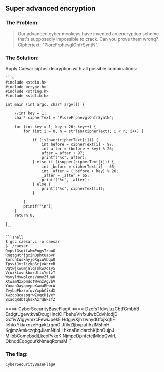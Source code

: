 ## Super advanced encryption

### The Problem:

> Our advanced cyber monkeys have invented an encryption scheme that's supposedly impossible to crack. 
> Can you prove them wrong? 
> Ciphertext: "PloreFrphevglOnfrSyntN".

### The Solution:

Apply Caesar cipher decryption with all possible combinations:

	```c
	#include <stdio.h>
	#include <ctype.h>
	#include <string.h>
	#include <stdlib.h>

	int main (int argc, char* argv[]) {

		//int key = 1;
		char* cipherText = "PloreFrphevglOnfrSyntN";
	
		for (int key = 1; key < 26; key++) {
			for (int i = 0, n = strlen(cipherText); i < n; i++) {
				
				if (islower(cipherText[i])) {
					int before = cipherText[i] - 97;
					int after = (before + key) % 26;
					after = after + 97;
					printf("%c", after);     
				} else if (isupper(cipherText[i])) {
					int _before = cipherText[i] - 65;
					int _after = (_before + key) % 26;
					_after = _after + 65;
					printf("%c", _after); 
				} else {
					printf("%c", cipherText[i]);
				}

			}
			printf("\n");
		}
		return 0;

	}
	```

	```shell
	$ gcc caesar.c -o caesar
	$ ./caesar 
	QmpsfGsqifwhmPogsTzouO
	RnqtgHtrjgxinQphtUapvP
	SoruhIuskhyjoRqiuVbqwQ
	TpsviJvtlizkpSrjvWcrxR
	UqtwjKwumjalqTskwXdsyS
	VruxkLxvnkbmrUtlxYetzT
	WsvylMywolcnsVumyZfuaU
	XtwzmNzxpmdotWvnzAgvbV
	YuxanOayqnepuXwoaBhwcW
	ZvyboPbzrofqvYxpbCixdX
	AwzcpQcaspgrwZyqcDjyeY
	BxadqRdbtqhsxAzrdEkzfZ
 ====>	CyberSecurityBaseFlagA	<====
	DzcfsTfdvsjuzCbtfGmbhB
	EadgtUgewtkvaDcugHnciC
	FbehuVhfxulwbEdvhIodjD
	GcfivWigyvmxcFewiJpekE
	HdgjwXjhzwnydGfxjKqflF
	IehkxYkiaxozeHgykLrgmG
	JfilyZljbypafIhzlMshnH
	KgjmzAmkczqbgJiamNtioI
	LhknaBnldarchKjbnOujpJ
	MilobComebsdiLkcoPvkqK
	NjmpcDpnfctejMldpQwlrL
	OknqdEqogdufkNmeqRxmsM
	```



### The flag:
`CyberSecurityBaseFlagA`


